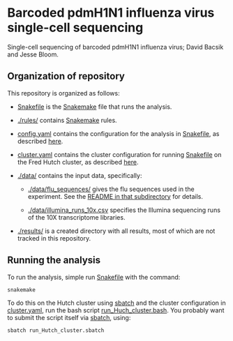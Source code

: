# Barcoded pdmH1N1 influenza virus single-cell sequencing
Single-cell sequencing of barcoded pdmH1N1 influenza virus; David Bacsik and Jesse Bloom.

## Organization of repository
This repository is organized as follows:

 - [Snakefile](Snakefile) is the [Snakemake](https://snakemake.readthedocs.io) file that runs the analysis.

 - [./rules/](rules) contains [Snakemake](https://snakemake.readthedocs.io) rules.

 - [config.yaml](config.yaml) contains the configuration for the analysis in [Snakefile](Snakefile), as described [here](https://snakemake.readthedocs.io/en/stable/snakefiles/configuration.html).

 - [cluster.yaml](cluster.yaml) contains the cluster configuration for running [Snakefile](Snakefile) on the Fred Hutch cluster, as described [here](https://snakemake.readthedocs.io/en/stable/snakefiles/configuration.html).

 - [./data/](data) contains the input data, specifically:

   * [./data/flu_sequences/](data/flu_sequences) gives the flu sequences used in the experiment. See the [README in that subdirectory](data/flu_sequences/README.md) for details.

   * [./data/illumina_runs_10x.csv](data/illumina_runs_10x.csv) specifies the Illumina sequencing runs of the 10X transcriptome libraries.

 - [./results/](results) is a created directory with all results, most of which are not tracked in this repository.

## Running the analysis
To run the analysis, simple run [Snakefile](Snakefile) with the command:

    snakemake

To do this on the Hutch cluster using [sbatch](sbatch) and the cluster configuration in [cluster.yaml](cluster.yaml), run the bash script [run_Huch_cluster.bash](run_Hutch_cluster.bash).
You probably want to submit the script itself via [sbatch](sbatch), using:

    sbatch run_Hutch_cluster.sbatch
